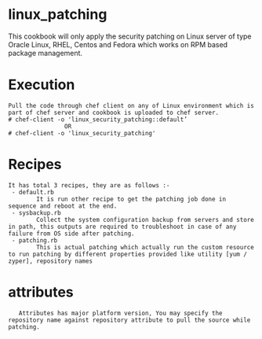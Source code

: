 # linux_patching

This cookbook will only apply the security patching on Linux server of type
Oracle Linux, RHEL, Centos and Fedora which works on RPM based package management. 

# Execution 
    Pull the code through chef client on any of Linux environment which is part of chef server and cookbook is uploaded to chef server.
    # chef-client -o 'linux_security_patching::default’ 
                    OR
    # chef-client -o 'linux_security_patching' 

# Recipes 
    It has total 3 recipes, they are as follows :-
     - default.rb   
            It is run other recipe to get the patching job done in sequence and reboot at the end.
     - sysbackup.rb
            Collect the system configuration backup from servers and store in path, this outputs are required to troubleshoot in case of any failure from OS side after patching.
     - patching.rb
            This is actual patching which actually run the custom resource to run patching by different properties provided like utility [yum / zyper], repository names
 
# attributes 
       Attributes has major platform version, You may specify the repository name against repository attribute to pull the source while patching.


